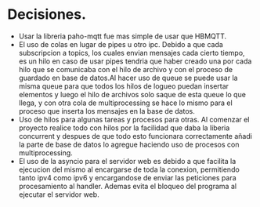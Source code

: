 # Decisiones.
- Usar la libreria paho-mqtt fue mas simple de usar que HBMQTT.
- El uso de colas en lugar de pipes u otro ipc. Debido a que cada subscripcion a topics, los cuales envian mensajes cada cierto tiempo, es un hilo en caso de usar pipes tendria que haber creado una por cada hilo que se comunicaba con el hilo de archivo y con el proceso de guardado en base de datos.Al hacer uso de queue se puede usar la misma queue para que todos los hilos de logueo puedan insertar elementos y luego el hilo de archivos solo saque de esta queue lo que llega, y con otra cola de multiprocessing se hace lo mismo para el proceso que inserta los mensajes en la base de datos.
- Uso de hilos para algunas tareas y procesos para otras. Al comenzar el proyecto realice todo con hilos por la facilidad que daba la liberia concurrent y despues de que todo esto funcionara correctamente añadi la parte de base de datos lo agregue haciendo uso de procesos con multiprocessing.
- El uso de la asyncio para el servidor web es debido a que facilita la ejecucion del mismo al encargarse de toda la conexion, permitiendo tanto ipv4 como ipv6 y encargandose de enviar las peticiones para procesamiento al handler. Ademas evita el bloqueo del programa al ejecutar el servidor web.